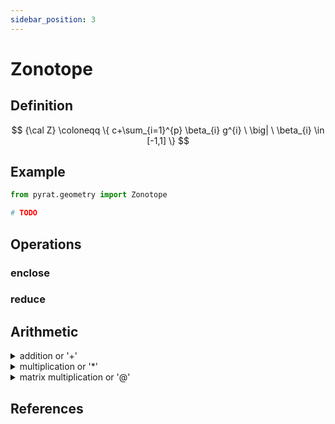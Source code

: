 ```yaml
---
sidebar_position: 3
---
```


# Zonotope

## Definition

$$
{\cal Z} \coloneqq \{
c+\sum_{i=1}^{p} \beta_{i} g^{i} \ \big| \ \beta_{i} \in [-1,1]
\}
$$

## Example

```python
from pyrat.geometry import Zonotope

# TODO
```

## Operations

### enclose

### reduce

## Arithmetic

<details>
<summary>addition or '+'</summary>
</details>

<details>
<summary>multiplication or '*'</summary>
</details>

<details>
<summary>matrix multiplication or '@'</summary>
</details>

## References
